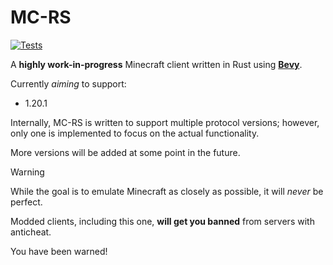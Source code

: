 # MC-RS

[![Tests](https://github.com/EightFactorial/MC-RS/actions/workflows/test.yml/badge.svg)](https://github.com/EightFactorial/MC-RS/actions)

A **highly work-in-progress** Minecraft client written in Rust using **[Bevy](https://bevyengine.org/)**.

Currently *aiming* to support:
- 1.20.1

Internally, MC-RS is written to support multiple protocol versions; however, only one is implemented to focus on the actual functionality.

More versions will be added at some point in the future.

> [!Warning]
> While the goal is to emulate Minecraft as closely as possible, it will *never* be perfect.
> 
> Modded clients, including this one, **will get you banned** from servers with anticheat.
> 
> You have been warned!
